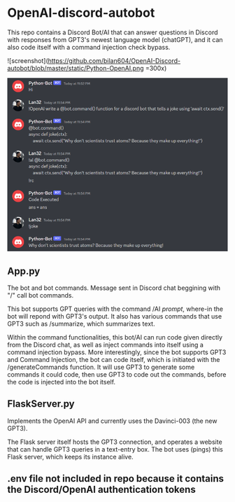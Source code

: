 # OpenAI-discord-autobot

This repo contains a Discord Bot/AI that can answer questions in Discord with responses from GPT3's newest language model (chatGPT), and it can also code itself with a command injection check bypass.

![screenshot](https://github.com/bilan604/OpenAI-Discord-autobot/blob/master/static/Python-OpenAI.png =300x)  

![screenshot](https://github.com/bilan604/OpenAI-Discord-autobot/blob/master/static/Python-OpenAI.png?width=20px)  

## App.py
The bot and bot commands. Message sent in Discord chat beggining with "/" call bot commands.  

This bot supports GPT queries with the command /AI *prompt*, where-in the bot will repond with GPT3's output. It also has various commands that use GPT3 such as /summarize, which summarizes text.  

Within the command functionalities, this bot/AI can run code given directly from the Discord chat, as well as inject commands into itself using a command injection bypass. More interestingly, since the bot supports GPT3 and Command Injection, the bot can code itself, which is initiated with the /generateCommands function. It will use GPT3 to generate some commands it could code, then use GPT3 to code out the commands, before the code is injected into the bot itself.


## FlaskServer.py  
Implements the OpenAI API and currently uses the Davinci-003 (the new GPT3).  

The Flask server itself hosts the GPT3 connection, and operates a website that can handle GPT3 queries in a text-entry box. The bot uses (pings) this Flask server, which keeps its instance alive.  

## .env file not included in repo because it contains the Discord/OpenAI authentication tokens  

